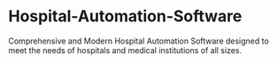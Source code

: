 # Hospital-Automation-Software
Comprehensive and Modern Hospital Automation Software designed to meet the needs of hospitals and medical institutions of all sizes.
